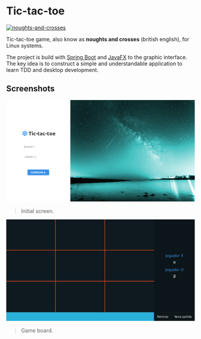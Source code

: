 # Tic-tac-toe

[![noughts-and-crosses](https://snapcraft.io//noughts-and-crosses/badge.svg)](https://snapcraft.io/noughts-and-crosses)

Tic-tac-toe game, also know as **noughts and crosses** (british english), for Linux systems.

The project is build with [Spring Boot](https://spring.io/projects/spring-boot) and [JavaFX](https://openjfx.io/) to the graphic interface.
The key idea is to construct a simple and understandable application to learn TDD and desktop development.

## Screenshots

![Home screen with text fields to enter player names.](screenshots/screenshot-1.png "Initial screen")

> Initial screen.

![Empty game board, showing the game ready to start.](screenshots/screenshot-2.png "Game board")

> Game board.
